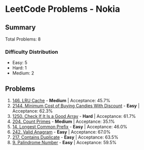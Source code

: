 # LeetCode Problems - Nokia

## Summary
Total Problems: 8

### Difficulty Distribution

- Easy: 5
- Hard: 1
- Medium: 2

## Problems

1. [146. LRU Cache](https://leetcode.com/problems/lru-cache/) - **Medium** | Acceptance: 45.7%
2. [2144. Minimum Cost of Buying Candies With Discount](https://leetcode.com/problems/minimum-cost-of-buying-candies-with-discount/) - **Easy** | Acceptance: 62.3%
3. [1250. Check If It Is a Good Array](https://leetcode.com/problems/check-if-it-is-a-good-array/) - **Hard** | Acceptance: 61.7%
4. [204. Count Primes](https://leetcode.com/problems/count-primes/) - **Medium** | Acceptance: 35.1%
5. [14. Longest Common Prefix](https://leetcode.com/problems/longest-common-prefix/) - **Easy** | Acceptance: 46.0%
6. [242. Valid Anagram](https://leetcode.com/problems/valid-anagram/) - **Easy** | Acceptance: 67.0%
7. [217. Contains Duplicate](https://leetcode.com/problems/contains-duplicate/) - **Easy** | Acceptance: 63.5%
8. [9. Palindrome Number](https://leetcode.com/problems/palindrome-number/) - **Easy** | Acceptance: 59.5%